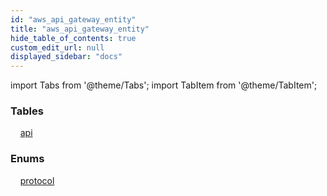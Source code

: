 ```yaml
---
id: "aws_api_gateway_entity"
title: "aws_api_gateway_entity"
hide_table_of_contents: true
custom_edit_url: null
displayed_sidebar: "docs"
---
```


import Tabs from '@theme/Tabs';
import TabItem from '@theme/TabItem';

<Tabs queryString="view">
  <TabItem value="components" label="Components" default>

### Tables

    [api](../../aws/tables/aws_api_gateway_entity_api.Api)

### Enums
    [protocol](../../aws/enums/aws_api_gateway_entity_api.Protocol)

</TabItem>
  <TabItem value="code-examples" label="Code examples">

</TabItem>
</Tabs>
